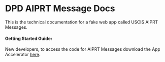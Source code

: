 # DPD AIPRT Message Docs

This is the technical documentation for a fake web app called USCIS AIPRT Messages.  

#### Getting Started Guide:
New developers, to access the code for AIPRT Messages download the App Accelerator [here](https://tap-gui.trvcloud.com/create/templates/aiprt-messages). 